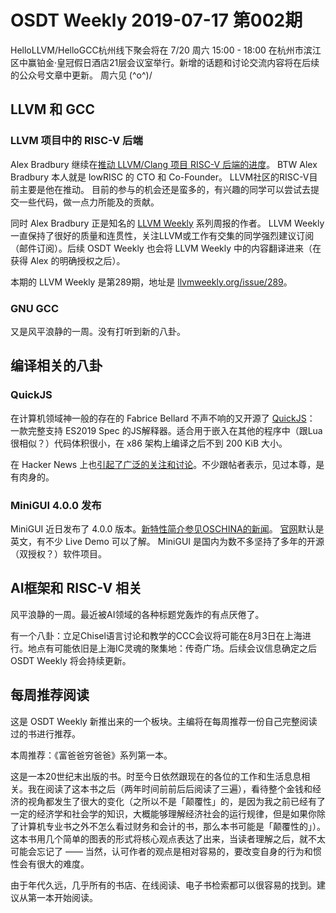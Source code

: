 # OSDT Weekly 2019-07-17 第002期

HelloLLVM/HelloGCC杭州线下聚会将在 7/20 周六 15:00 - 18:00 在杭州市滨江区中赢铂金·皇冠假日酒店21层会议室举行。新增的话题和讨论交流内容将在后续的公众号文章中更新。
周六见 (^o^)/

## LLVM 和 GCC

### LLVM 项目中的 RISC-V 后端

Alex Bradbury 继续在[推动 LLVM/Clang 项目 RISC-V 后端的进度](https://www.lowrisc.org/blog/2019/07/risc-v-llvm-backend-in-clang-llvm-9.0/)。 BTW Alex Bradbury 本人就是 lowRISC 的 CTO 和 Co-Founder。 LLVM社区的RISC-V目前主要是他在推动。 目前的参与的机会还是蛮多的，有兴趣的同学可以尝试去提交一些代码，做一点力所能及的贡献。

同时 Alex Bradbury 正是知名的 [LLVM Weekly](http:llvmweekly.com) 系列周报的作者。 LLVM Weekly 一直保持了很好的质量和连贯性，关注LLVM或工作有交集的同学强烈建议订阅（邮件订阅）。后续 OSDT Weekly 也会将 LLVM Weekly 中的内容翻译进来（在获得 Alex 的明确授权之后）。

本期的 LLVM Weekly 是第289期，地址是 [llvmweekly.org/issue/289](http://llvmweekly.org/issue/289)。

### GNU GCC

又是风平浪静的一周。没有打听到新的八卦。

## 编译相关的八卦

### QuickJS

在计算机领域神一般的存在的 Fabrice Bellard 不声不响的又开源了 [QuickJS](https://bellard.org/quickjs/)： 一款完整支持 ES2019 Spec 的JS解释器。适合用于嵌入在其他的程序中（跟Lua很相似？）代码体积很小，在 x86 架构上编译之后不到 200 KiB 大小。

在 Hacker News 上也[引起了广泛的关注和讨论](https://news.ycombinator.com/item?id=20411154)。不少跟帖者表示，见过本尊，是有肉身的。

### MiniGUI 4.0.0 发布

MiniGUI 近日发布了 4.0.0 版本。[新特性简介参见OSCHINA的新闻](https://www.oschina.net/news/108261/minigui-4-0-released)。 [官网](http://www.minigui.org/)默认是英文，有不少 Live Demo 可以了解。 MiniGUI 是国内为数不多坚持了多年的开源（双授权？）软件项目。

## AI框架和 RISC-V 相关

风平浪静的一周。最近被AI领域的各种标题党轰炸的有点厌倦了。

有一个八卦：立足Chisel语言讨论和教学的CCC会议将可能在8月3日在上海进行。地点有可能依旧是上海IC灵魂的聚集地：传奇广场。后续会议信息确定之后 OSDT Weekly 将会持续更新。

## 每周推荐阅读

这是 OSDT Weekly 新推出来的一个板块。主编将在每周推荐一份自己完整阅读过的书进行推荐。

本周推荐：《富爸爸穷爸爸》系列第一本。

这是一本20世纪末出版的书。时至今日依然跟现在的各位的工作和生活息息相关。我在阅读了这本书之后（两年时间前前后后阅读了三遍），看待整个金钱和经济的视角都发生了很大的变化（之所以不是「颠覆性」的，是因为我之前已经有了一定的经济学和社会学的知识，大概能够理解经济社会的运行规律，但是如果你除了计算机专业书之外不怎么看过财务和会计的书，那么本书可能是「颠覆性的」）。这本书用几个简单的图表的形式将核心观点表达了出来，当读者理解之后，就不太可能会忘记了 —— 当然，认可作者的观点是相对容易的，要改变自身的行为和惯性会有很大的难度。

由于年代久远，几乎所有的书店、在线阅读、电子书检索都可以很容易的找到。建议从第一本开始阅读。
